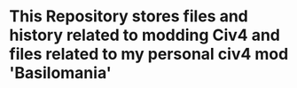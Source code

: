 # This Repository stores files and history related to modding Civ4 and files related to my personal civ4 mod 'Basilomania'
